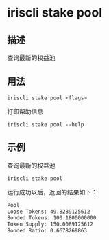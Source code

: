 # iriscli stake pool

## 描述

查询最新的权益池

## 用法

```
iriscli stake pool <flags>
```

打印帮助信息
```
iriscli stake pool --help
```

## 示例

查询最新的权益池
```
iriscli stake pool
```

运行成功以后，返回的结果如下：

```txt
Pool
Loose Tokens: 49.8289125612
Bonded Tokens: 100.1800000000
Token Supply: 150.0089125612
Bonded Ratio: 0.6678269863
```
